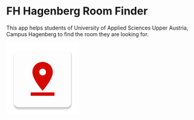 # FH Hagenberg Room Finder 
This app helps students of University of Applied Sciences Upper Austria, Campus Hagenberg to find the room they are looking for. 

![temporäres logo](app/src/main/res/mipmap-xxxhdpi/ic_launcher.png) 